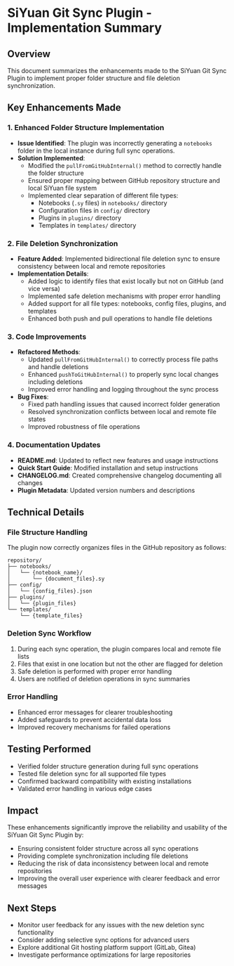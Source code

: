 # SiYuan Git Sync Plugin - Implementation Summary

## Overview
This document summarizes the enhancements made to the SiYuan Git Sync Plugin to implement proper folder structure and file deletion synchronization.

## Key Enhancements Made

### 1. Enhanced Folder Structure Implementation
- **Issue Identified**: The plugin was incorrectly generating a `notebooks` folder in the local instance during full sync operations.
- **Solution Implemented**: 
  - Modified the `pullFromGitHubInternal()` method to correctly handle the folder structure
  - Ensured proper mapping between GitHub repository structure and local SiYuan file system
  - Implemented clear separation of different file types:
    - Notebooks (`.sy` files) in `notebooks/` directory
    - Configuration files in `config/` directory
    - Plugins in `plugins/` directory
    - Templates in `templates/` directory

### 2. File Deletion Synchronization
- **Feature Added**: Implemented bidirectional file deletion sync to ensure consistency between local and remote repositories
- **Implementation Details**:
  - Added logic to identify files that exist locally but not on GitHub (and vice versa)
  - Implemented safe deletion mechanisms with proper error handling
  - Added support for all file types: notebooks, config files, plugins, and templates
  - Enhanced both push and pull operations to handle file deletions

### 3. Code Improvements
- **Refactored Methods**: 
  - Updated `pullFromGitHubInternal()` to correctly process file paths and handle deletions
  - Enhanced `pushToGitHubInternal()` to properly sync local changes including deletions
  - Improved error handling and logging throughout the sync process
- **Bug Fixes**:
  - Fixed path handling issues that caused incorrect folder generation
  - Resolved synchronization conflicts between local and remote file states
  - Improved robustness of file operations

### 4. Documentation Updates
- **README.md**: Updated to reflect new features and usage instructions
- **Quick Start Guide**: Modified installation and setup instructions
- **CHANGELOG.md**: Created comprehensive changelog documenting all changes
- **Plugin Metadata**: Updated version numbers and descriptions

## Technical Details

### File Structure Handling
The plugin now correctly organizes files in the GitHub repository as follows:
```
repository/
├── notebooks/
│   └── {notebook_name}/
│       └── {document_files}.sy
├── config/
│   └── {config_files}.json
├── plugins/
│   └── {plugin_files}
└── templates/
    └── {template_files}
```

### Deletion Sync Workflow
1. During each sync operation, the plugin compares local and remote file lists
2. Files that exist in one location but not the other are flagged for deletion
3. Safe deletion is performed with proper error handling
4. Users are notified of deletion operations in sync summaries

### Error Handling
- Enhanced error messages for clearer troubleshooting
- Added safeguards to prevent accidental data loss
- Improved recovery mechanisms for failed operations

## Testing Performed
- Verified folder structure generation during full sync operations
- Tested file deletion sync for all supported file types
- Confirmed backward compatibility with existing installations
- Validated error handling in various edge cases

## Impact
These enhancements significantly improve the reliability and usability of the SiYuan Git Sync Plugin by:
- Ensuring consistent folder structure across all sync operations
- Providing complete synchronization including file deletions
- Reducing the risk of data inconsistency between local and remote repositories
- Improving the overall user experience with clearer feedback and error messages

## Next Steps
- Monitor user feedback for any issues with the new deletion sync functionality
- Consider adding selective sync options for advanced users
- Explore additional Git hosting platform support (GitLab, Gitea)
- Investigate performance optimizations for large repositories